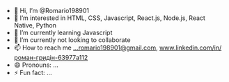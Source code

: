 - 👋 Hi, I’m @Romario198901
- 👀 I’m interested in HTML, CSS, Javascript, React.js, Node.js, React Native, Python
- 🌱 I’m currently learning Javascript
- 💞️ I’m currently not looking to collaborate
- 📫 How to reach me ...romario198901@gmail.com, www.linkedin.com/in/роман-гридін-63977a112
- 😄 Pronouns: ...
- ⚡ Fun fact: ...

<!---
Romario198901/Romario198901 is a ✨ special ✨ repository because its `README.md` (this file) appears on your GitHub profile.
You can click the Preview link to take a look at your changes.
--->
